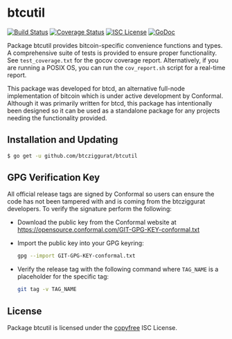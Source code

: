 btcutil
=======

[![Build Status](http://img.shields.io/travis/btcziggurat/btcutil.svg)](https://travis-ci.org/btcziggurat/btcutil)
[![Coverage Status](http://img.shields.io/coveralls/btcziggurat/btcutil.svg)](https://coveralls.io/r/btcziggurat/btcutil?branch=master)
[![ISC License](http://img.shields.io/badge/license-ISC-blue.svg)](http://copyfree.org)
[![GoDoc](http://img.shields.io/badge/godoc-reference-blue.svg)](http://godoc.org/github.com/btcziggurat/btcutil)

Package btcutil provides bitcoin-specific convenience functions and types.
A comprehensive suite of tests is provided to ensure proper functionality.  See
`test_coverage.txt` for the gocov coverage report.  Alternatively, if you are
running a POSIX OS, you can run the `cov_report.sh` script for a real-time
report.

This package was developed for btcd, an alternative full-node implementation of
bitcoin which is under active development by Conformal.  Although it was
primarily written for btcd, this package has intentionally been designed so it
can be used as a standalone package for any projects needing the functionality
provided.

## Installation and Updating

```bash
$ go get -u github.com/btcziggurat/btcutil
```

## GPG Verification Key

All official release tags are signed by Conformal so users can ensure the code
has not been tampered with and is coming from the btcziggurat developers.  To
verify the signature perform the following:

- Download the public key from the Conformal website at
  https://opensource.conformal.com/GIT-GPG-KEY-conformal.txt

- Import the public key into your GPG keyring:
  ```bash
  gpg --import GIT-GPG-KEY-conformal.txt
  ```

- Verify the release tag with the following command where `TAG_NAME` is a
  placeholder for the specific tag:
  ```bash
  git tag -v TAG_NAME
  ```

## License

Package btcutil is licensed under the [copyfree](http://copyfree.org) ISC
License.
